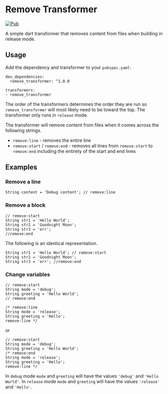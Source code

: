 # Remove Transformer
[![Pub](https://img.shields.io/pub/v/remove_transformer.svg)](https://pub.dartlang.org/packages/remove_transformer)

A simple dart transformer that removes content from files when building in release mode.

## Usage
Add the dependency and transformer to your `pubspec.yaml`:

    dev_dependencies:
      remove_transformer: ^1.0.0
     
    transformers:
    - remove_transformer

The order of the transformers determines the order they are run so `remove_transformer`
will most likely need to be toward the top. The transformer only runs in `release` mode.

The transformer will remove content from files when it comes across the following strings.
- `remove:line` - removes the entire line
- `remove:start` / `remove:end` - removes all lines from `remove:start` to `remove:end`
including the entirety of the start and end lines

## Examples
### Remove a line

    String content = 'Debug content'; // remove:line

### Remove a block

    // remove:start
    String str1 = 'Hello World';
    String str2 = 'Goodnight Moon';
    String str3 = 'err';
    //remove:end

The following is an identical representation.

    String str1 = 'Hello World'; // remove:start
    String str2 = 'Goodnight Moon';
    String str3 = 'err'; //remove:end

### Change variables

    // remove:start
    String mode = 'debug';
    String greeting = 'Hello World';
    // remove:end
     
    /* remove:line
    String mode = 'release';
    String greeting = 'Hello';
    remove:line */

or

    // remove:start
    String mode = 'debug';
    String greeting = 'Hello World';
    /* remove:end
    String mode = 'release';
    String greeting = 'Hello';
    remove:line */

In `debug` mode `mode` and `greeting` will have the values `'debug'` and `'Hello World'`.
In `release` mode `mode` and `greeting` will have the values `'release'` and `'Hello'`.
